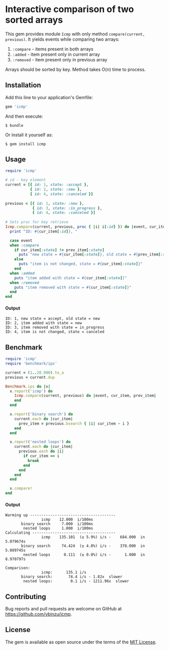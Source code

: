 # Interactive comparison of two sorted arrays

This gem provides module `Icmp` with only method `compare(current, previous)`. It yields events while comparing two arrays:

1. `:compare` - items present in both arrays
2. `:added` - item present only in current array
3. `:removed` - item present only in previous array

Arrays should be sorted by key. Method takes O(n) time to process.

## Installation

Add this line to your application's Gemfile:

```ruby
gem 'icmp'
```

And then execute:

    $ bundle

Or install it yourself as:

    $ gem install icmp

## Usage

```ruby
require 'icmp'

# id - key element
current = [{ id: 1, state: :accept },
           { id: 2, state: :new },
           { id: 4, state: :canceled }]
           
previous = [{ id: 1, state: :new },
            { id: 3, state: :in_progress },
            { id: 4, state: :canceled }]
            
# Sets proc for key retrieve
Icmp.compare(current, previous, proc { |i| i[:id] }) do |event, cur_item, prev_item|
  print "ID: #{cur_item[:id]}, "

  case event
  when :compare
    if cur_item[:state] != prev_item[:state]
      puts "new state = #{cur_item[:state]}, old state = #{prev_item[:state]}"
    else
      puts "item is not changed, state = #{cur_item[:state]}"
    end
  when :added
    puts "item added with state = #{cur_item[:state]}"
  when :removed
    puts "item removed with state = #{cur_item[:state]}"
  end
end
```

#### Output
```
ID: 1, new state = accept, old state = new
ID: 2, item added with state = new
ID: 3, item removed with state = in_progress
ID: 4, item is not changed, state = canceled
```

## Benchmark
```ruby
require 'icmp'
require 'benchmark/ips'

current = (1..20_000).to_a
previous = current.dup

Benchmark.ips do |x|
  x.report('icmp') do
    Icmp.compare(current, previous) do |event, cur_item, prev_item|
    end
  end

  x.report('binary search') do
    current.each do |cur_item|
      prev_item = previous.bsearch { |i| cur_item - i }
    end
  end

  x.report('nested loops') do
    current.each do |cur_item|
      previous.each do |i|
        if cur_item == i
          break
        end
      end
    end
  end

  x.compare!
end
```

#### Output
```
Warming up --------------------------------------
                icmp    12.000  i/100ms
       binary search     7.000  i/100ms
        nested loops     1.000  i/100ms
Calculating -------------------------------------
                icmp    135.101  (± 5.9%) i/s -    684.000  in   5.079674s
       binary search     74.424  (± 4.0%) i/s -    378.000  in   5.089745s
        nested loops      0.111  (± 0.0%) i/s -      1.000  in   8.970797s

Comparison:
                icmp:      135.1 i/s
       binary search:       74.4 i/s - 1.82x  slower
        nested loops:        0.1 i/s - 1211.96x  slower
```

## Contributing

Bug reports and pull requests are welcome on GitHub at https://github.com/ybinzu/icmp.


## License

The gem is available as open source under the terms of the [MIT License](http://opensource.org/licenses/MIT).


